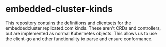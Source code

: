 # embedded-cluster-kinds

This repository contains the definitions and clientsets for the embeddedcluster.replicated.com kinds. These aren't CRDs and controllers, but are implemented as normal Kubernetes objects. This allows us to use the client-go and other functionality to parse and ensure conformance.
